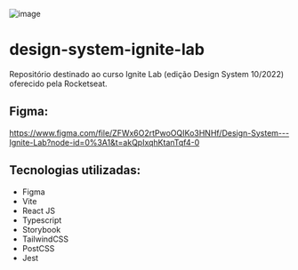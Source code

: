 ![image](https://user-images.githubusercontent.com/100969819/185818355-7a08d67d-c63b-4538-aa75-f4599d05b292.png)

# design-system-ignite-lab
Repositório destinado ao curso Ignite Lab (edição Design System 10/2022) oferecido pela Rocketseat.

## Figma:
https://www.figma.com/file/ZFWx6O2rtPwoOQIKo3HNHf/Design-System---Ignite-Lab?node-id=0%3A1&t=akQpIxqhKtanTqf4-0

## Tecnologias utilizadas:
- Figma
- Vite
- React JS
- Typescript
- Storybook
- TailwindCSS
- PostCSS
- Jest

